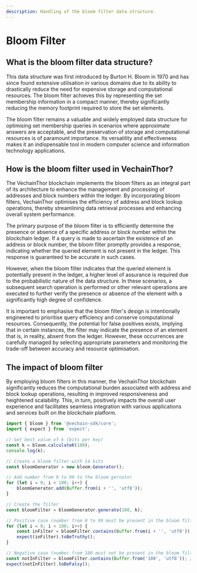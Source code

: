 ```yaml
---
description: Handling of the bloom filter data structure.
---
```


# Bloom Filter

## What is the bloom filter data structure?

This data structure was first introduced by Burton H. Bloom in 1970 and has since found extensive utilisation in various domains due to its ability to drastically reduce the need for expensive storage and computational resources. The bloom filter achieves this by representing the set membership information in a compact manner, thereby significantly reducing the memory footprint required to store the set elements.

The bloom filter remains a valuable and widely employed data structure for optimising set membership queries in scenarios where approximate answers are acceptable, and the preservation of storage and computational resources is of paramount importance. Its versatility and effectiveness makes it an indispensable tool in modern computer science and information technology applications.

## How is the bloom filter used in VechainThor?

The VechainThor blockchain implements the bloom filters as an integral part of its architecture to enhance the management and processing of addresses and block numbers within the ledger. By incorporating bloom filters, VechainThor optimises the efficiency of address and block lookup operations, thereby streamlining data retrieval processes and enhancing overall system performance.

The primary purpose of the bloom filter is to efficiently determine the presence or absence of a specific address or block number within the blockchain ledger. If a query is made to ascertain the existence of an address or block number, the bloom filter promptly provides a response, indicating whether the queried element is not present in the ledger. This response is guaranteed to be accurate in such cases.

However, when the bloom filter indicates that the queried element is potentially present in the ledger, a higher level of assurance is required due to the probabilistic nature of the data structure. In these scenarios, a subsequent search operation is performed or other relevant operations are executed to further verify the presence or absence of the element with a significantly high degree of confidence.

It is important to emphasise that the bloom filter's design is intentionally engineered to prioritise query efficiency and conserve computational resources. Consequently, the potential for false positives exists, implying that in certain instances, the filter may indicate the presence of an element that is, in reality, absent from the ledger. However, these occurrences are carefully managed by selecting appropriate parameters and monitoring the trade-off between accuracy and resource optimisation.

## The impact of bloom filter

By employing bloom filters in this manner, the VechainThor blockchain significantly reduces the computational burden associated with address and block lookup operations, resulting in improved responsiveness and heightened scalability. This, in turn, positively impacts the overall user experience and facilitates seamless integration with various applications and services built on the blockchain platform.

```typescript { name=bloom, category=example }
import { bloom } from '@vechain-sdk/core';
import { expect } from 'expect';

// Get best value of k (bits per key)
const k = bloom.calculateK(100);
console.log(k);

// Create a bloom filter with 14 bits
const bloomGenerator = new bloom.Generator();

// Add number from 0 to 99 to the bloom gernator
for (let i = 0; i < 100; i++) {
    bloomGenerator.add(Buffer.from(i + '', 'utf8'));
}

// Create the filter
const bloomFilter = bloomGenerator.generate(100, k);

// Positive case (number from 0 to 99 must be present in the bloom filter)
for (let i = 0; i < 100; i++) {
    const inFilter = bloomFilter.contains(Buffer.from(i + '', 'utf8')); // All true
    expect(inFilter).toBeTruthy();
}

// Negative case (number from 100 must not be present in the bloom filter)
const notInFilter = bloomFilter.contains(Buffer.from('100', 'utf8')); // False
expect(notInFilter).toBeFalsy();

```
